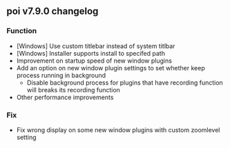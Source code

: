 ## poi v7.9.0 changelog
### Function
- [Windows] Use custom titlebar instead of system titlbar
- [Windows] Installer supports install to specifed path
- Improvement on startup speed of new window plugins
- Add an option on new window plugin settings to set whether keep process running in background
  - Disable background process for plugins that have recording function will breaks its recording function
- Other performance improvements

### Fix
- Fix wrong display on some new window plugins with custom zoomlevel setting

